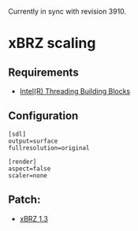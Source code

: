 Currently in sync with revision 3910.

# xBRZ scaling

## Requirements

* [Intel(R) Threading Building Blocks](https://www.threadingbuildingblocks.org/)

## Configuration

    [sdl]
	output=surface
	fullresolution=original

	[render]
	aspect=false
	scaler=none

## Patch:

* [xBRZ 1.3](http://www.vogons.org/viewtopic.php?t=34125)
